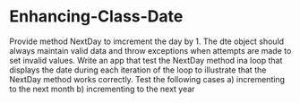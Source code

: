 Enhancing-Class-Date
====================

Provide method NextDay to imcrement the day by 1. The dte object should always maintain valid data and throw exceptions when
attempts are made to set invalid values.
Write an app that test the NextDay method ina loop that displays the date during each iteration of the loop to illustrate that the NextDay method 
works correctly. Test the following cases
  a) incrementing to the next month
  b) incrementing to the next year
